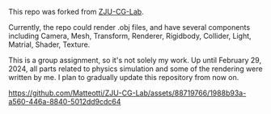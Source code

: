 This repo was forked from [ZJU-CG-Lab](https://github.com/Matteotti/ZJU-CG-Lab).

Currently, the repo could render .obj files, and have several components including Camera, Mesh, Transform, Renderer, Rigidbody, Collider, Light, Matrial, Shader, Texture.

This is a group assignment, so it's not solely my work. Up until February 29, 2024, all parts related to physics simulation and some of the rendering were written by me. I plan to gradually update this repository from now on.

https://github.com/Matteotti/ZJU-CG-Lab/assets/88719766/1988b93a-a560-446a-8840-5012dd9cdc64

